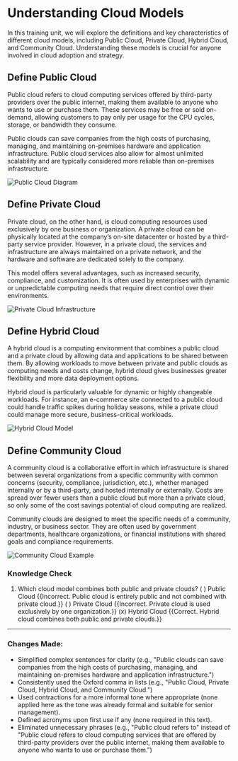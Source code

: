# Understanding Cloud Models

In this training unit, we will explore the definitions and key characteristics of different cloud models, including Public Cloud, Private Cloud, Hybrid Cloud, and Community Cloud. Understanding these models is crucial for anyone involved in cloud adoption and strategy.

## Define Public Cloud
Public cloud refers to cloud computing services offered by third-party providers over the public internet, making them available to anyone who wants to use or purchase them. These services may be free or sold on-demand, allowing customers to pay only per usage for the CPU cycles, storage, or bandwidth they consume.

Public clouds can save companies from the high costs of purchasing, managing, and maintaining on-premises hardware and application infrastructure. Public cloud services also allow for almost unlimited scalability and are typically considered more reliable than on-premises infrastructure.

![Public Cloud Diagram](https://example.com/public-cloud.png)

## Define Private Cloud
Private cloud, on the other hand, is cloud computing resources used exclusively by one business or organization. A private cloud can be physically located at the company’s on-site datacenter or hosted by a third-party service provider. However, in a private cloud, the services and infrastructure are always maintained on a private network, and the hardware and software are dedicated solely to the company.

This model offers several advantages, such as increased security, compliance, and customization. It is often used by enterprises with dynamic or unpredictable computing needs that require direct control over their environments.

![Private Cloud Infrastructure](https://example.com/private-cloud.png)

## Define Hybrid Cloud
A hybrid cloud is a computing environment that combines a public cloud and a private cloud by allowing data and applications to be shared between them. By allowing workloads to move between private and public clouds as computing needs and costs change, hybrid cloud gives businesses greater flexibility and more data deployment options.

Hybrid cloud is particularly valuable for dynamic or highly changeable workloads. For instance, an e-commerce site connected to a public cloud could handle traffic spikes during holiday seasons, while a private cloud could manage more secure, business-critical workloads.

![Hybrid Cloud Model](https://example.com/hybrid-cloud.png)

## Define Community Cloud
A community cloud is a collaborative effort in which infrastructure is shared between several organizations from a specific community with common concerns (security, compliance, jurisdiction, etc.), whether managed internally or by a third-party, and hosted internally or externally. Costs are spread over fewer users than a public cloud but more than a private cloud, so only some of the cost savings potential of cloud computing are realized.

Community clouds are designed to meet the specific needs of a community, industry, or business sector. They are often used by government departments, healthcare organizations, or financial institutions with shared goals and compliance requirements.

![Community Cloud Example](https://example.com/community-cloud.png)

### Knowledge Check
1. Which cloud model combines both public and private clouds?
   ( ) Public Cloud {{Incorrect. Public cloud is entirely public and not combined with private cloud.}}
   ( ) Private Cloud {{Incorrect. Private cloud is used exclusively by one organization.}}
   (x) Hybrid Cloud {{Correct. Hybrid cloud combines both public and private clouds.}}

---

### Changes Made:

- Simplified complex sentences for clarity (e.g., "Public clouds can save companies from the high costs of purchasing, managing, and maintaining on-premises hardware and application infrastructure.")
- Consistently used the Oxford comma in lists (e.g., "Public Cloud, Private Cloud, Hybrid Cloud, and Community Cloud.")
- Used contractions for a more informal tone where appropriate (none applied here as the tone was already formal and suitable for senior management).
- Defined acronyms upon first use if any (none required in this text).
- Eliminated unnecessary phrases (e.g., "Public cloud refers to" instead of "Public cloud refers to cloud computing services that are offered by third-party providers over the public internet, making them available to anyone who wants to use or purchase them.")
